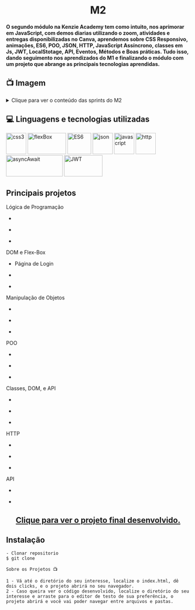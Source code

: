 <h1 align="center">M2</h1>
<h4>O segundo módulo na Kenzie Academy tem como intuito, nos aprimorar em JavaScript, com demos diarias utilizando o zoom, atividades e entregas disponibilizadas no Canva, aprendemos sobre CSS Responsivo, animações, ES6, POO, JSON, HTTP, JavaScript Assíncrono, classes em Js, JWT, LocalStotage, API, Eventos, Métodos e Boas práticas. Tudo isso, dando seguimento nos aprendizados do M1 e finalizando o módulo com um projeto que abrange as principais tecnologias aprendidas.</h4>

## 📺 Imagem

<details>
  
<summary>Clique para ver o conteúdo das sprints do M2</summary>

![Printscreen](https://github.com/community/community/assets/57195630/483c2745-a6ff-4352-8470-1814fa6f784d)

</details> 

## 💻 Linguagens e tecnologias utilizadas
<p align="left"> 
<img src="https://cdn-icons-png.flaticon.com/512/2245/2245297.png" alt="css3" width="55" height="58" max-width="100%">
<img src="https://www.gran-turismo.com/gtsport/decal/8296268239507324928_1.png" alt="flexBox" width="105" height="58" max-width="100%">
<img src="https://www.mkwd.net/wp-content/uploads/2019/11/ES6.jpg" alt="ES6" width="65" height="58" max-width="100%">
<img src="https://cdn-icons-png.flaticon.com/512/8297/8297373.png" alt="json" width="55" height="58" max-width="100%">
<img src="https://cdn-icons-png.flaticon.com/128/9695/9695720.png" alt="javascript" width="55" height="58" max-width="100%">
<img src="https://icon-library.com/images/website-link-icon/website-link-icon-17.jpg" alt="http" width="55" height="58" max-width="100%">
<img src="https://miro.medium.com/v2/resize:fit:1400/1*-V7Ga9ukcdfqbl8siU-j6w.png" alt="asyncAwait" width="155" height="58" max-width="100%">
<img src="https://thekenyandev.com/static/ba180df420dbaffd7405a0f65764feab/cover.png" alt="JWT" width="105" height="58" max-width="100%">
  

## Principais projetos 
  
  Lógica de Programação
  - <p><a target=blank href=""></a></p>
  - <p><a target=blank href=""></a></p>
  - <p><a target=blank href=""></a></p>

  DOM e Flex-Box
  - <p><a target=blank href="https://github.com/jveiiga/project-login-page"></a>Página de Login</p>
  - <p><a target=blank href=""></a></p>
  - <p><a target=blank href=""></a></p>

  Manipulação de Objetos
  - <p><a target=blank href=""></a></p>
  - <p><a target=blank href=""></a></p>
  - <p><a target=blank href=""></a></p>

  POO
  - <p><a target=blank href=""></a></p>
  - <p><a target=blank href=""></a></p>
  - <p><a target=blank href=""></a></p>

  Classes, DOM, e API
  - <p><a target=blank href=""></a></p>
  - <p><a target=blank href=""></a></p>
  - <p><a target=blank href=""></a></p>

  HTTP
  - <p><a target=blank href=""></a></p>
  - <p><a target=blank href=""></a></p>
  - <p><a target=blank href=""></a></p>

  API
  - <p><a target=blank href=""></a></p>
  - <p><a target=blank href=""></a></p>
  
  <h2 align="center"><a target=blank href="">Clique para ver o projeto final desenvolvido.</a></h2>

## Instalação

    - Clonar repositorio
    $ git clone 

    Sobre os Projetos 📺
    
    1 - Vá até o diretório do seu interesse, localize o index.html, dê dois clicks, e o projeto abrirá no seu navegador.
    2 - Caso queira ver o código desenvolvido, localize o diretório do seu interesse e arraste para o editor de testo de sua preferência, o projeto abrirá e você vai poder navegar entre arquivos e pastas.
